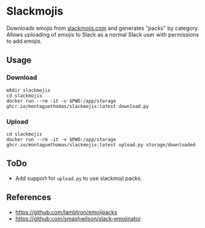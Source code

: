 # Slackmojis

Downloads emojis from [slackmojis.com](https://slackmojis.com) and generates "packs" by
category. Allows uploading of emojis to Slack as a normal Slack user with permissions
to add emojis.

## Usage

### Download

```
mkdir slackmojis
cd slackmojis
docker run --rm -it -v $PWD:/app/storage ghcr.io/montaguethomas/slackmojis:latest download.py
```

### Upload

```
cd slackmojis
docker run --rm -it -v $PWD:/app/storage ghcr.io/montaguethomas/slackmojis:latest upload.py storage/downloaded
```

## ToDo

- Add support for `upload.py` to use slackmoji packs.

## References

- https://github.com/lambtron/emojipacks
- https://github.com/smashwilson/slack-emojinator
